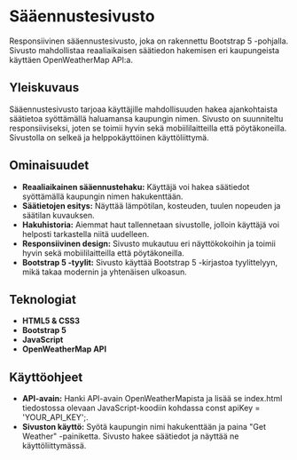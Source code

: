 # Sääennustesivusto

Responsiivinen sääennustesivusto, joka on rakennettu Bootstrap 5 -pohjalla. Sivusto mahdollistaa reaaliaikaisen säätiedon hakemisen eri kaupungeista käyttäen OpenWeatherMap API:a.

## Yleiskuvaus

Sääennustesivusto tarjoaa käyttäjille mahdollisuuden hakea ajankohtaista säätietoa syöttämällä haluamansa kaupungin nimen. Sivusto on suunniteltu responsiiviseksi, joten se toimii hyvin sekä mobiililaitteilla että pöytäkoneilla. Sivustolla on selkeä ja helppokäyttöinen käyttöliittymä.

## Ominaisuudet

- **Reaaliaikainen sääennustehaku:** Käyttäjä voi hakea säätiedot syöttämällä kaupungin nimen hakukenttään.
- **Säätietojen esitys:** Näyttää lämpötilan, kosteuden, tuulen nopeuden ja säätilan kuvauksen.
- **Hakuhistoria:** Aiemmat haut tallennetaan sivustolle, jolloin käyttäjä voi helposti tarkastella niitä uudelleen.
- **Responsiivinen design:** Sivusto mukautuu eri näyttökokoihin ja toimii hyvin sekä mobiililaitteilla että pöytäkoneilla.
- **Bootstrap 5 -tyylit:** Sivusto käyttää Bootstrap 5 -kirjastoa tyylittelyyn, mikä takaa modernin ja yhtenäisen ulkoasun.

## Teknologiat

- **HTML5 & CSS3**
- **Bootstrap 5**
- **JavaScript**
- **OpenWeatherMap API**

## Käyttöohjeet

- **API-avain:** Hanki API-avain OpenWeatherMapista ja lisää se index.html tiedostossa olevaan JavaScript-koodiin kohdassa const apiKey = 'YOUR_API_KEY';.
- **Sivuston käyttö:** Syötä kaupungin nimi hakukenttään ja paina "Get Weather" -painiketta. Sivusto hakee säätiedot ja näyttää ne käyttöliittymässä.
